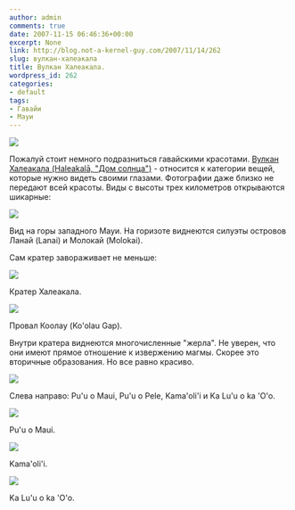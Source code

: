 ```yaml
---
author: admin
comments: true
date: 2007-11-15 06:46:36+00:00
excerpt: None
link: http://blog.not-a-kernel-guy.com/2007/11/14/262
slug: вулкан-халеакала
title: Вулкан Халеакала.
wordpress_id: 262
categories:
- default
tags:
- Гавайи
- Мауи
---
```


![](http://blog.not-a-kernel-guy.com/wp-content/uploads/2007/11/haleakala.png)


Пожалуй стоит немного подразниться гавайскими красотами. [Вулкан Халеакала (Haleakalā, "Дом солнца")](http://en.wikipedia.org/wiki/Haleakala) - относится к категории вещей, которые нужно видеть своими глазами. Фотографии даже близко не передают всей красоты. Виды с высоты трех километров открываются шикарные:

[![](http://blog.not-a-kernel-guy.com/wp-content/uploads/2007/11/haleakala_02.thumbnail.jpg)](http://blog.not-a-kernel-guy.com/wp-content/uploads/2007/11/haleakala_02.jpg)

Вид на горы западного Мауи. На горизоте виднеются силуэты островов Ланай (Lanai) и Молокай (Molokai).

Сам кратер завораживает не меньше:

[![](http://blog.not-a-kernel-guy.com/wp-content/uploads/2007/11/haleakala_04.thumbnail.jpg)](http://blog.not-a-kernel-guy.com/wp-content/uploads/2007/11/haleakala_04.jpg)

Кратер Халеакала.

[![](http://blog.not-a-kernel-guy.com/wp-content/uploads/2007/11/haleakala_03.thumbnail.jpg)](http://blog.not-a-kernel-guy.com/wp-content/uploads/2007/11/haleakala_03.jpg)

Провал Коолау (Ko'olau Gap).

Внутри кратера виднеются многочисленные "жерла". Не уверен, что они имеют прямое отношение к извержению магмы. Скорее это вторичные образования. Но все равно красиво. 

[![](http://blog.not-a-kernel-guy.com/wp-content/uploads/2007/11/haleakala_05.thumbnail.jpg)](http://blog.not-a-kernel-guy.com/wp-content/uploads/2007/11/haleakala_05.jpg)

Слева направо: Pu'u o Maui, Pu'u o Pele, Kama'oli'i и Ka Lu'u o ka 'O'o.

[![](http://blog.not-a-kernel-guy.com/wp-content/uploads/2007/11/haleakala_06.thumbnail.jpg)](http://blog.not-a-kernel-guy.com/wp-content/uploads/2007/11/haleakala_06.jpg)

Pu'u o Maui.

[![](http://blog.not-a-kernel-guy.com/wp-content/uploads/2007/11/haleakala_07.thumbnail.jpg)](http://blog.not-a-kernel-guy.com/wp-content/uploads/2007/11/haleakala_07.jpg)

Kama'oli'i.

[![](http://blog.not-a-kernel-guy.com/wp-content/uploads/2007/11/haleakala_08.thumbnail.jpg)](http://blog.not-a-kernel-guy.com/wp-content/uploads/2007/11/haleakala_08.jpg)

Ka Lu'u o ka 'O'o.

